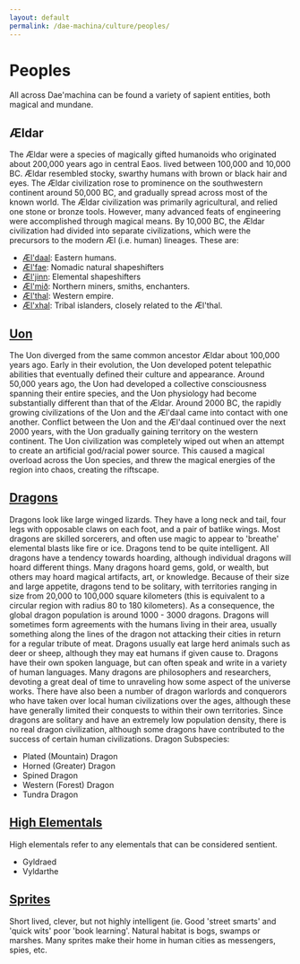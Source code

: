 ```yaml
---
layout: default
permalink: /dae-machina/culture/peoples/
---
```


# Peoples

All across Dae'machina can be found a variety of sapient entities, both magical and mundane.

## Ældar

The Ældar were a species of magically gifted humanoids who originated about
200,000 years ago in central Eaos. lived between 100,000 and 10,000 BC.
Ældar resembled stocky, swarthy humans with brown or black hair and
eyes. The Ældar civilization rose to prominence on the southwestern
continent around 50,000 BC, and gradually spread across most of the
known world. The Ældar civilization was primarily agricultural, and
relied one stone or bronze tools. However, many advanced feats of
engineering were accomplished through magical means. By 10,000 BC, the
Ældar civilization had divided into separate civilizations, which were
the precursors to the modern Æl (i.e. human) lineages. These are:

  * [Æl'daal](./aeldar/aeldaal): Eastern humans.
  * [Æl'fae](./aeldar/aelfae): Nomadic natural shapeshifters
  * [Æl'jinn](./aeldar/aeljinn): Elemental shapeshifters
  * [Æl'mið](./aeldar/aelmidh): Northern miners, smiths, enchanters.
  * [Æl'thal](./aeldar/aelthal): Western empire.
  * [Æl'xhal](./aeldar/aelxhal): Tribal islanders, closely related to the Æl'thal.

## [Uon](./uon)

The Uon diverged from the same common ancestor Ældar about 100,000
years ago. Early in their evolution, the Uon developed potent
telepathic abilities that eventually defined their culture and
appearance. Around 50,000 years ago, the Uon had developed a collective
consciousness spanning their entire species, and the Uon physiology had
become substantially different than that of the Ældar. Around 2000 BC,
the rapidly growing civilizations of the Uon and the Æl'daal came into
contact with one another. Conflict between the Uon and the Æl'daal
continued over the next 2000 years, with the Uon gradually gaining
territory on the western continent. The Uon civilization was completely
wiped out when an attempt to create an artificial god/racial power
source. This caused a magical overload across the Uon species, and threw
the magical energies of the region into chaos, creating the riftscape. 

## [Dragons](./dragons)

Dragons look like large winged lizards. They have a long neck and tail,
four legs with opposable claws on each foot, and a pair of batlike
wings. Most dragons are skilled sorcerers, and often use magic to
appear to 'breathe' elemental blasts like fire or ice. Dragons tend to
be quite intelligent. All dragons have a tendency towards hoarding,
although individual dragons will hoard different things. Many dragons
hoard gems, gold, or wealth, but others may hoard magical artifacts,
art, or knowledge. Because of their size and large appetite, dragons
tend to be solitary, with territories ranging in size from 20,000 to
100,000 square kilometers (this is equivalent to a circular region with
radius 80 to 180 kilometers). As a consequence, the global dragon
population is around 1000 - 3000 dragons. Dragons will sometimes form
agreements with the humans living in their area, usually something
along the lines of the dragon not attacking their cities in return for
a regular tribute of meat. Dragons usually eat large herd animals such
as deer or sheep, although they may eat humans if given cause to.
Dragons have their own spoken language, but can often speak and write
in a variety of human languages. Many dragons are philosophers and
researchers, devoting a great deal of time to unraveling how some
aspect of the universe works. There have also been a number of dragon
warlords and conquerors who have taken over local human civilizations
over the ages, although these have generally limited their conquests to
within their own territories. Since dragons are solitary and have an
extremely low population density, there is no real dragon civilization,
although some dragons have contributed to the success of certain human
civilizations.
Dragon Subspecies:

  * Plated (Mountain) Dragon
  * Horned (Greater) Dragon
  * Spined Dragon
  * Western (Forest) Dragon
  * Tundra Dragon

## [High Elementals](./high_elementals)

High elementals refer to any elementals that can be considered sentient.

  * Gyldraed
  * Vyldarthe

## [Sprites](./sprites)

Short lived, clever, but not highly intelligent (ie. Good 'street
smarts' and 'quick wits' poor 'book learning'. Natural habitat is bogs, swamps or
marshes. Many sprites make their home in human cities as messengers,
spies, etc.


